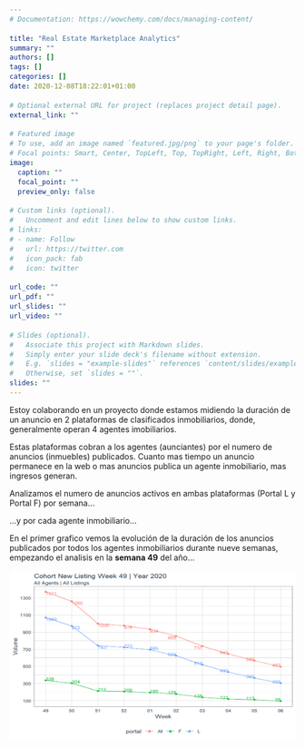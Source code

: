 ```yaml
---
# Documentation: https://wowchemy.com/docs/managing-content/

title: "Real Estate Marketplace Analytics"
summary: ""
authors: []
tags: []
categories: []
date: 2020-12-08T18:22:01+01:00

# Optional external URL for project (replaces project detail page).
external_link: ""

# Featured image
# To use, add an image named `featured.jpg/png` to your page's folder.
# Focal points: Smart, Center, TopLeft, Top, TopRight, Left, Right, BottomLeft, Bottom, BottomRight.
image:
  caption: ""
  focal_point: ""
  preview_only: false

# Custom links (optional).
#   Uncomment and edit lines below to show custom links.
# links:
# - name: Follow
#   url: https://twitter.com
#   icon_pack: fab
#   icon: twitter

url_code: ""
url_pdf: ""
url_slides: ""
url_video: ""

# Slides (optional).
#   Associate this project with Markdown slides.
#   Simply enter your slide deck's filename without extension.
#   E.g. `slides = "example-slides"` references `content/slides/example-slides.md`.
#   Otherwise, set `slides = ""`.
slides: ""
---
```


Estoy colaborando en un proyecto donde estamos midiendo la duración de un anuncio en 2 plataformas de clasificados inmobiliarios, donde, generalmente operan 4 agentes imobiliarios.

Estas plataformas cobran a los agentes (aunciantes) por el numero de anuncios (inmuebles) publicados. Cuanto mas tiempo un anuncio permanece en la web o mas anuncios publica un agente inmobiliario, mas ingresos generan.

Analizamos el numero de anuncios activos en ambas plataformas (Portal L y Portal F) por semana...

...y por cada agente inmobiliario...







En el primer grafico vemos la evolución de la duración de los anuncios publicados por todos los agentes inmobiliarios durante nueve semanas, empezando el analisis en la **semana 49** del año...



<img src="images/chart building-1.png" alt="" width="600px" height="300px"/>




